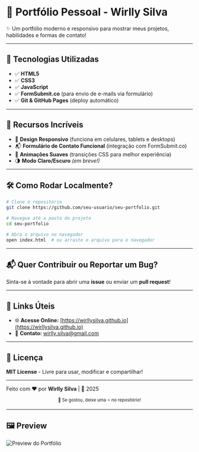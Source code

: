 
# 📌 Portfólio Pessoal - Wirlly Silva

✨ Um portfólio moderno e responsivo para mostrar meus projetos, habilidades e formas de contato!

---

## 🚀 Tecnologias Utilizadas

- ✅ **HTML5**
- ✅ **CSS3**
- ✅ **JavaScript**
- ✅ **FormSubmit.co** (para envio de e-mails via formulário)
- ✅ **Git & GitHub Pages** (deploy automático)

---

## 🌟 Recursos Incríveis

- 📱 **Design Responsivo** (funciona em celulares, tablets e desktops)
- 📬 **Formulário de Contato Funcional** (integração com FormSubmit.co)
- 🎨 **Animações Suaves** (transições CSS para melhor experiência)
- 🌗 **Modo Claro/Escuro** *(em breve!)*

---

## 🛠 Como Rodar Localmente?

```bash
# Clone o repositório
git clone https://github.com/seu-usuario/seu-portfolio.git

# Navegue até a pasta do projeto
cd seu-portfolio

# Abra o arquivo no navegador
open index.html  # ou arraste o arquivo para o navegador
```

---

## 📬 Quer Contribuir ou Reportar um Bug?

Sinta-se à vontade para abrir uma **issue** ou enviar um **pull request**!

---

## 🔗 Links Úteis

- 🌐 **Acesse Online:** [https://wirllysilva.github.io](https://wirllysilva.github.io)
- 📧 **Contato:** wirlly.silva@gmail.com

---

## 📜 Licença

**MIT License** - Livre para usar, modificar e compartilhar!

---

Feito com ❤️ por **Wirlly Silva** | 🚀 2025

<div align="center">
  <sub>🌟 Se gostou, deixe uma ⭐ no repositório!</sub>
</div>

---

## 🖼 Preview

![Preview do Portfólio](https://raw.githubusercontent.com/wirllysilva/portfolio-pessoal/main/images/codebywirlly.png)



